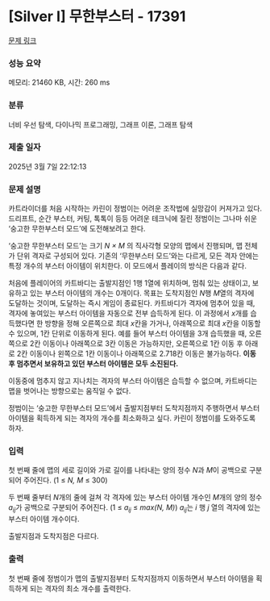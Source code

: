 # [Silver I] 무한부스터 - 17391 

[문제 링크](https://www.acmicpc.net/problem/17391) 

### 성능 요약

메모리: 21460 KB, 시간: 260 ms

### 분류

너비 우선 탐색, 다이나믹 프로그래밍, 그래프 이론, 그래프 탐색

### 제출 일자

2025년 3월 7일 22:12:13

### 문제 설명

<p>카트라이더를 처음 시작하는 카린이 정범이는 어려운 조작법에 실망감이 커져가고 있다. 드리프트, 순간 부스터, 커팅, 톡톡이 등등 어려운 테크닉에 질린 정범이는 그나마 쉬운 ‘숭고한 무한부스터 모드’에 도전해보려고 한다.</p>

<p>‘숭고한 무한부스터 모드’는 크기 <em>N × M</em> 의 직사각형 모양의 맵에서 진행되며, 맵 전체가 단위 격자로 구성되어 있다. 기존의 ‘무한부스터 모드’와는 다르게, 모든 격자 안에는 특정 개수의 부스터 아이템이 위치한다. 이 모드에서 플레이의 방식은 다음과 같다.</p>

<p>처음에 플레이어의 카트바디는 출발지점인 1행 1열에 위치하며, 멈춰 있는 상태이고, 보유하고 있는 부스터 아이템의 개수는 0개이다. 목표는 도착지점인 <em>N</em>행 <em>M</em>열의 격자에 도달하는 것이며, 도달하는 즉시 게임이 종료된다. 카트바디가 격자에 멈추어 있을 때, 격자에 놓여있는 부스터 아이템을 자동으로 전부 습득하게 된다. 이 과정에서 <em>x</em>개를 습득했다면 한 방향을 정해 오른쪽으로 최대 <em>x</em>칸을 가거나, 아래쪽으로 최대 <em>x</em>칸을 이동할 수 있으며, 1칸 단위로 이동하게 된다. 예를 들어 부스터 아이템을 3개 습득했을 때, 오른쪽으로 2칸 이동이나 아래쪽으로 3칸 이동은 가능하지만, 오른쪽으로 1칸 이동 후 아래로 2칸 이동이나 왼쪽으로 1칸 이동이나 아래쪽으로 2.718칸 이동은 불가능하다. <strong>이동 후 멈추면서 보유하고 있던 부스터 아이템은 모두 소진된다.</strong></p>

<p>이동중에 멈추지 않고 지나치는 격자의 부스터 아이템은 습득할 수 없으며, 카트바디는 맵을 벗어나는 방향으로는 움직일 수 없다.</p>

<p>정범이는 ‘숭고한 무한부스터 모드’에서 출발지점부터 도착지점까지 주행하면서 부스터 아이템을 획득하게 되는 격자의 개수를 최소화하고 싶다. 카린이 정범이를 도와주도록 하자.</p>

### 입력 

 <p>첫 번째 줄에 맵의 세로 길이와 가로 길이를 나타내는 양의 정수 <em>N</em>과 <em>M</em>이 공백으로 구분되어 주어진다. (1 ≤ <em>N, M</em> ≤ 300)</p>

<p>두 번째 줄부터 <em>N</em>개의 줄에 걸쳐 각 격자에 있는 부스터 아이템 개수인 <em>M</em>개의 양의 정수 <em>a<sub>ij</sub></em>가 공백으로 구분되어 주어진다. (1 ≤ <em>a<sub>ij</sub></em> ≤ <em>max(N, M)</em>) <em>a<sub>ij</sub></em>는 <em>i</em> 행 <em>j </em>열의 격자에 있는 부스터 아이템 개수이다.</p>

<p>출발지점과 도착지점은 다르다.</p>

### 출력 

 <p style="text-align:justify">첫 번째 줄에 정범이가 맵의 출발지점부터 도착지점까지 이동하면서 부스터 아이템을 획득하게 되는 격자의 최소 개수를 출력한다.</p>


